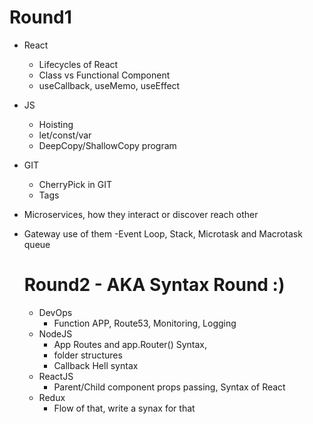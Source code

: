 # Round1

- React

  - Lifecycles of React
  - Class vs Functional Component
  - useCallback, useMemo, useEffect

- JS

  - Hoisting
  - let/const/var
  - DeepCopy/ShallowCopy program

- GIT

  - CherryPick in GIT
  - Tags

- Microservices, how they interact or discover reach other
- Gateway use of them
  -Event Loop, Stack, Microtask and Macrotask queue

  # Round2 - AKA Syntax Round :)

  - DevOps
    - Function APP, Route53, Monitoring, Logging
  - NodeJS
    - App Routes and app.Router() Syntax,
    - folder structures
    - Callback Hell syntax
  - ReactJS
    - Parent/Child component props passing, Syntax of React
  - Redux
    - Flow of that, write a synax for that
